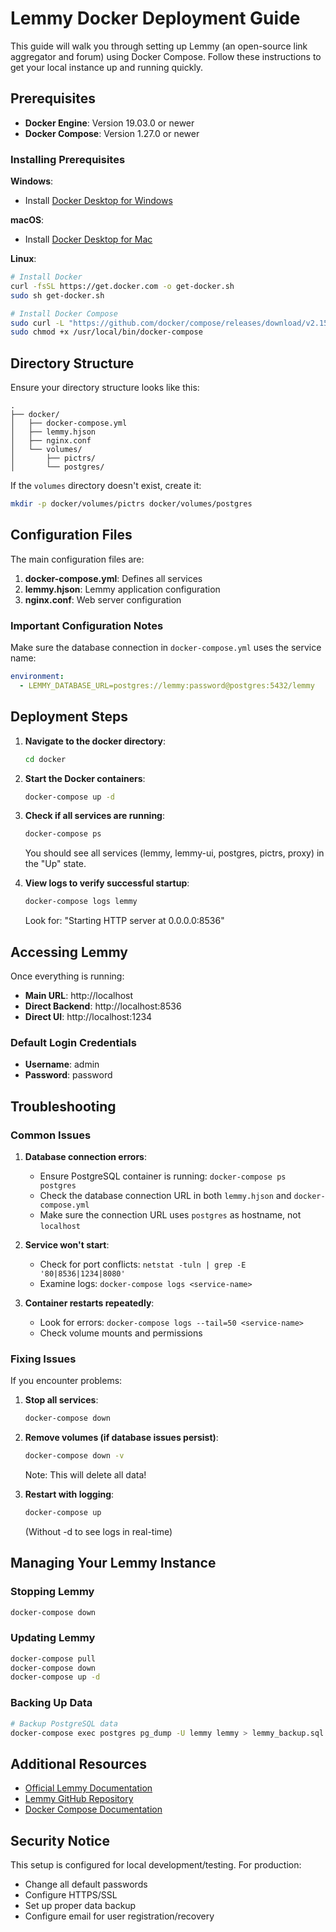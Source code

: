 # Lemmy Docker Deployment Guide

This guide will walk you through setting up Lemmy (an open-source link aggregator and forum) using Docker Compose. Follow these instructions to get your local instance up and running quickly.

## Prerequisites

- **Docker Engine**: Version 19.03.0 or newer
- **Docker Compose**: Version 1.27.0 or newer

### Installing Prerequisites

**Windows**:
- Install [Docker Desktop for Windows](https://www.docker.com/products/docker-desktop/)

**macOS**:
- Install [Docker Desktop for Mac](https://www.docker.com/products/docker-desktop/)

**Linux**:
```bash
# Install Docker
curl -fsSL https://get.docker.com -o get-docker.sh
sudo sh get-docker.sh

# Install Docker Compose
sudo curl -L "https://github.com/docker/compose/releases/download/v2.15.1/docker-compose-$(uname -s)-$(uname -m)" -o /usr/local/bin/docker-compose
sudo chmod +x /usr/local/bin/docker-compose
```

## Directory Structure

Ensure your directory structure looks like this:
```
.
├── docker/
│   ├── docker-compose.yml
│   ├── lemmy.hjson
│   ├── nginx.conf
│   └── volumes/
│       ├── pictrs/
│       └── postgres/
```

If the `volumes` directory doesn't exist, create it:
```bash
mkdir -p docker/volumes/pictrs docker/volumes/postgres
```

## Configuration Files

The main configuration files are:

1. **docker-compose.yml**: Defines all services
2. **lemmy.hjson**: Lemmy application configuration
3. **nginx.conf**: Web server configuration

### Important Configuration Notes

Make sure the database connection in `docker-compose.yml` uses the service name:
```yaml
environment:
  - LEMMY_DATABASE_URL=postgres://lemmy:password@postgres:5432/lemmy
```

## Deployment Steps

1. **Navigate to the docker directory**:
   ```bash
   cd docker
   ```

2. **Start the Docker containers**:
   ```bash
   docker-compose up -d
   ```

3. **Check if all services are running**:
   ```bash
   docker-compose ps
   ```

   You should see all services (lemmy, lemmy-ui, postgres, pictrs, proxy) in the "Up" state.

4. **View logs to verify successful startup**:
   ```bash
   docker-compose logs lemmy
   ```

   Look for: "Starting HTTP server at 0.0.0.0:8536"

## Accessing Lemmy

Once everything is running:

- **Main URL**: http://localhost
- **Direct Backend**: http://localhost:8536
- **Direct UI**: http://localhost:1234

### Default Login Credentials

- **Username**: admin
- **Password**: password

## Troubleshooting

### Common Issues

1. **Database connection errors**:
   - Ensure PostgreSQL container is running: `docker-compose ps postgres`
   - Check the database connection URL in both `lemmy.hjson` and `docker-compose.yml`
   - Make sure the connection URL uses `postgres` as hostname, not `localhost`

2. **Service won't start**:
   - Check for port conflicts: `netstat -tuln | grep -E '80|8536|1234|8080'`
   - Examine logs: `docker-compose logs <service-name>`

3. **Container restarts repeatedly**:
   - Look for errors: `docker-compose logs --tail=50 <service-name>`
   - Check volume mounts and permissions

### Fixing Issues

If you encounter problems:

1. **Stop all services**:
   ```bash
   docker-compose down
   ```

2. **Remove volumes (if database issues persist)**:
   ```bash
   docker-compose down -v
   ```
   Note: This will delete all data!

3. **Restart with logging**:
   ```bash
   docker-compose up
   ```
   (Without -d to see logs in real-time)

## Managing Your Lemmy Instance

### Stopping Lemmy

```bash
docker-compose down
```

### Updating Lemmy

```bash
docker-compose pull
docker-compose down
docker-compose up -d
```

### Backing Up Data

```bash
# Backup PostgreSQL data
docker-compose exec postgres pg_dump -U lemmy lemmy > lemmy_backup.sql
```

## Additional Resources

- [Official Lemmy Documentation](https://join-lemmy.org/docs/)
- [Lemmy GitHub Repository](https://github.com/LemmyNet/lemmy)
- [Docker Compose Documentation](https://docs.docker.com/compose/)

## Security Notice

This setup is configured for local development/testing. For production:
- Change all default passwords
- Configure HTTPS/SSL
- Set up proper data backup
- Configure email for user registration/recovery